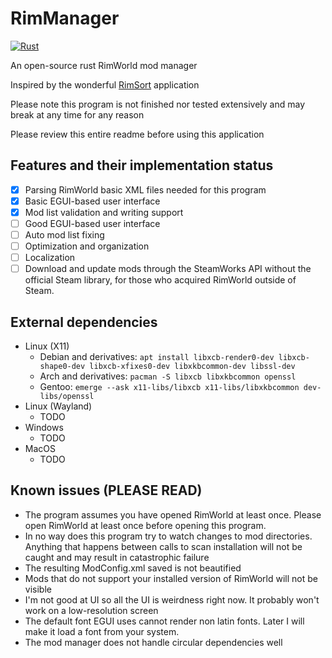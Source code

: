 # RimManager

[![Rust](https://github.com/lambdadeltakay/rimmanager/actions/workflows/master_release.yml/badge.svg)](https://github.com/lambdadeltakay/rimmanager/actions/workflows/master_release.yml)

An open-source rust RimWorld mod manager

Inspired by the wonderful [RimSort](https://github.com/RimSort/RimSort) application

Please note this program is not finished nor tested extensively and may break at any time for any reason

Please review this entire readme before using this application

## Features and their implementation status

- [x] Parsing RimWorld basic XML files needed for this program
- [x] Basic EGUI-based user interface
- [x] Mod list validation and writing support
- [ ] Good EGUI-based user interface
- [ ] Auto mod list fixing
- [ ] Optimization and organization
- [ ] Localization
- [ ] Download and update mods through the SteamWorks API without the official Steam library, for those who acquired RimWorld outside of Steam.

## External dependencies

- Linux (X11)
  - Debian and derivatives: `apt install libxcb-render0-dev libxcb-shape0-dev libxcb-xfixes0-dev libxkbcommon-dev libssl-dev`
  - Arch and derivatives: `pacman -S libxcb libxkbcommon openssl`
  - Gentoo: `emerge --ask x11-libs/libxcb x11-libs/libxkbcommon dev-libs/openssl`
- Linux (Wayland)
  - TODO
- Windows
  - TODO
- MacOS
  - TODO

## Known issues (PLEASE READ)

- The program assumes you have opened RimWorld at least once. Please open RimWorld at least once before opening this program.
- In no way does this program try to watch changes to mod directories. Anything that happens between calls to scan installation will not be caught and may result in catastrophic failure
- The resulting ModConfig.xml saved is not beautified
- Mods that do not support your installed version of RimWorld will not be visible
- I'm not good at UI so all the UI is weirdness right now. It probably won't work on a low-resolution screen
- The default font EGUI uses cannot render non latin fonts. Later I will make it load a font from your system.
- The mod manager does not handle circular dependencies well
